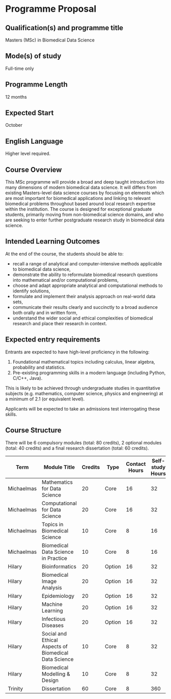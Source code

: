 # Programme Proposal

## Qualification(s) and programme title

Masters (MSc) in Biomedical Data Science

## Mode(s) of study

Full-time only 

## Programme Length

12 months

## Expected Start 

October

## English Language

Higher level required.

## Course Overview

This MSc programme will provide a broad and deep taught introduction into many dimensions of modern biomedical data science. It will differs from existing Masters-level data science courses by focusing on elements which are most important for biomedical applications and linking to relevant biomedical problems throughout based around local research expertise within the institution. The course is designed for exceptional graduate students, primarily moving from non-biomedical science domains, and who are seeking to enter further postgraduate research study in biomedical data science.

## Intended Learning Outcomes

At the end of the course, the students should be able to:

- recall a range of analytical and computer-intensive methods applicable to biomedical data science,
- demonstrate the ability to reformulate biomedical research questions into mathematical and/or computational problems,
- choose and adapt appropriate analytical and computational methods to identify solutions,
- formulate and implement their analysis approach on real-world data sets,
- communicate their results clearly and succinctly to a broad audience both orally and in written form,
- understand the wider social and ethical complexities of biomedical research and place their research in context.

## Expected entry requirements

Entrants are expected to have high-level proficiency in the following:

1. Foundational mathematical topics including calculus, linear algebra, probability and statistics.
2. Pre-existing programming skills in a modern language (including Python, C/C++, Java).

This is likely to be achieved through undergraduate studies in quantitative subjects (e.g. mathematics, computer science, physics and engineering) at a minimum of 2.1 (or equivalent level). 

Applicants will be expected to take an admissions test interrogating these skills.

## Course Structure

There will be 6 compulsory modules (total: 80 credits), 2 optional modules (total: 40 credits) and a final research dissertation (total: 60 credits).

| Term | Module Title | Credits | Type | Contact Hours | Self-study Hours |
|------|--------------|---------|------|---------------|------------------|
| Michaelmas | Mathematics for Data Science | 20 | Core | 16 | 32 |
| Michaelmas | Computational for Data Science | 20 | Core | 16 | 32 |
| Michaelmas | Topics in Biomedical Science | 10 | Core | 8 | 16 |
| Michaelmas | Biomedical Data Science in Practice | 10 | Core | 8 | 16 |
| Hilary | Bioinformatics | 20 | Option | 16 | 32 |
| Hilary | Biomedical Image Analysis | 20 | Option | 16 | 32 |
| Hilary | Epidemiology | 20 | Option | 16 | 32 |
| Hilary | Machine Learning | 20 | Option | 16 | 32 |
| Hilary | Infectious Diseases | 20 | Option | 16 | 32 |
| Hilary | Social and Ethical Aspects of Biomedical Data Science | 10 | Core | 8 | 32 |
| Hilary | Biomedical Modelling & Design | 10 | Core | 8 | 32 |
| Trinity | Dissertation | 60 | Core | 8 | 360 |
